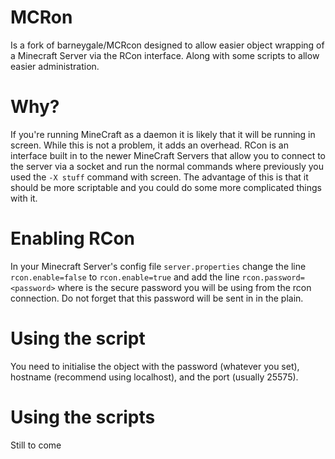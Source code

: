 # MCRon
Is a fork of barneygale/MCRcon designed to allow easier object wrapping of a Minecraft Server via the RCon interface. Along with some scripts to allow easier administration.

# Why?
If you're running MineCraft as a daemon it is likely that it will be running in screen. While this is not a problem, it adds an overhead.
RCon is an interface built in to the newer MineCraft Servers that allow you to connect to the server via a socket and run the normal commands where previously you used the `-X stuff` command with screen.
The advantage of this is that it should be more scriptable and you could do some more complicated things with it.

# Enabling RCon
In your Minecraft Server's config file `server.properties` change the line `rcon.enable=false` to `rcon.enable=true` and add the line `rcon.password=<password>` where <password> is the secure password you will be using from the rcon connection. Do not forget that this password will be sent in in the plain.

# Using the script
You need to initialise the object with the password (whatever you set), hostname (recommend using localhost), and the port (usually 25575).

# Using the scripts
Still to come
